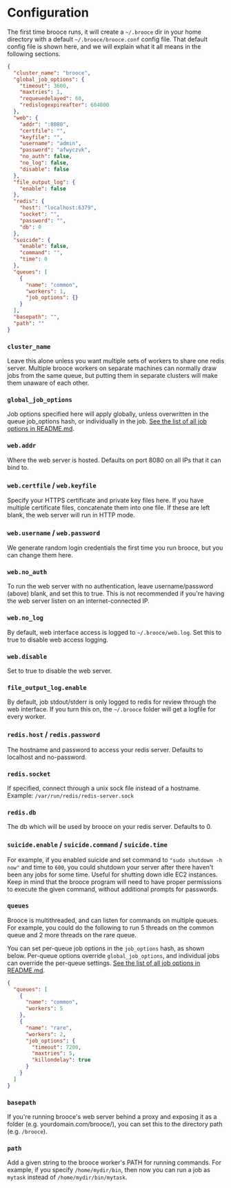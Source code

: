 # Configuration
The first time brooce runs, it will create a `~/.brooce` dir in your home directory with a default `~/.brooce/brooce.conf` config file. That default config file is shown here, and we will explain what it all means in the following sections.

```json
{
  "cluster_name": "brooce",
  "global_job_options": {
    "timeout": 3600,
    "maxtries": 1,
    "requeuedelayed": 60,
    "redislogexpireafter": 604800
  },
  "web": {
    "addr": ":8080",
    "certfile": "",
    "keyfile": "",
    "username": "admin",
    "password": "afwyczvk",
    "no_auth": false,
    "no_log": false,
    "disable": false
  },
  "file_output_log": {
    "enable": false
  },
  "redis": {
    "host": "localhost:6379",
    "socket": "",
    "password": "",
    "db": 0
  },
  "suicide": {
    "enable": false,
    "command": "",
    "time": 0
  },
  "queues": [
    {
      "name": "common",
      "workers": 1,
      "job_options": {}
    }
  ],
  "basepath": "",
  "path": ""
}
```

### `cluster_name`
Leave this alone unless you want multiple sets of workers to share one redis server. Multiple brooce workers on separate machines can normally draw jobs from the same queue, but putting them in separate clusters will make them unaware of each other.

### `global_job_options`
Job options specified here will apply globally, unless overwritten in the queue job_options hash, or individually in the job. [See the list of all job options in README.md](README.md#job-options).
 
### `web.addr`
Where the web server is hosted. Defaults on port 8080 on all IPs that it can bind to.
 
### `web.certfile` / `web.keyfile`
Specify your HTTPS certificate and private key files here. If you have multiple certificate files, concatenate them into one file. If these are left blank, the web server will run in HTTP mode.
 
### `web.username` / `web.password`
We generate random login credentials the first time you run brooce, but you can change them here.
 
### `web.no_auth`
To run the web server with no authentication, leave username/password (above) blank, and set this to true. This is not recommended if you're having the web server listen on an internet-connected IP.
 
### `web.no_log`
By default, web interface access is logged to `~/.brooce/web.log`. Set this to true to disable web access logging.
 
### `web.disable`
Set to true to disable the web server.
 
### `file_output_log.enable`
By default, job stdout/stderr is only logged to redis for review through the web interface. If you turn this on, the `~/.brooce` folder will get a logfile for every worker.

### `redis.host` / `redis.password`
The hostname and password to access your redis server. Defaults to localhost and no-password.

### `redis.socket`
If specified, connect through a unix sock file instead of a hostname. Example: `/var/run/redis/redis-server.sock`

### `redis.db`
The db which will be used by brooce on your redis server. Defaults to 0.

### `suicide.enable` / `suicide.command` / `suicide.time`
For example, if you enabled suicide and set command to `"sudo shutdown -h now"` and time to `600`, you could shutdown your server after there haven't been any jobs for some time. Useful for shutting down idle EC2 instances. Keep in mind that the brooce program will need to have proper permissions to execute the given command, without additional prompts for passwords.

### `queues`
Brooce is multithreaded, and can listen for commands on multiple queues. For example, you could do the following to run 5 threads on the common queue and 2 more threads on the rare queue.

You can set per-queue job options in the `job_options` hash, as shown below. Per-queue options override `global_job_options`, and individual jobs can override the per-queue settings. [See the list of all job options in README.md](README.md#job-options).

```json
{
  "queues": [
    {
      "name": "common",
      "workers": 5
    },
    {
      "name": "rare",
      "workers": 2,
      "job_options": {
        "timeout": 7200,
        "maxtries": 5,
        "killondelay": true
      }
    }
  ]
}
```

### `basepath`
If you're running brooce's web server behind a proxy and exposing it as a folder (e.g. yourdomain.com/brooce/), you can set this to the directory path (e.g. `/brooce`).

### `path`
Add a given string to the brooce worker's PATH for running commands. For example, if you specify `/home/mydir/bin`, then now you can run a job as `mytask` instead of `/home/mydir/bin/mytask`.
 
